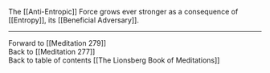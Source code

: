 The [[Anti-Entropic]] Force grows ever stronger as a consequence of [[Entropy]], its [[Beneficial Adversary]].  

___

Forward to [[Meditation 279]]  
Back to [[Meditation 277]]  
Back to table of contents [[The Lionsberg Book of Meditations]]  